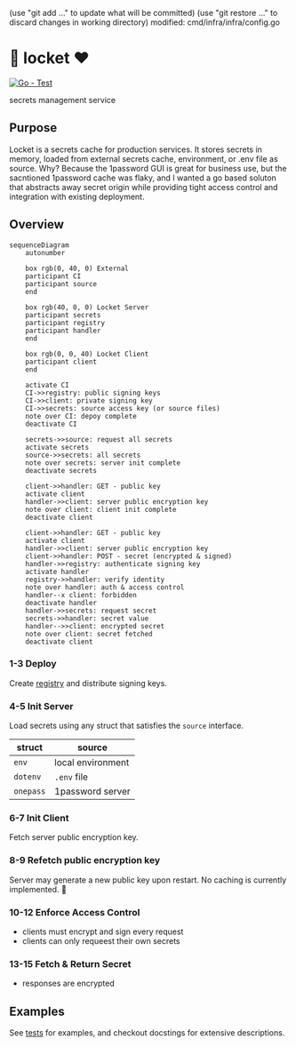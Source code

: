   (use "git add <file>..." to update what will be committed)
  (use "git restore <file>..." to discard changes in working directory)
	modified:   cmd/infra/infra/config.go
# 🔐 locket ❤️

[![Go - Test](https://github.com/grackleclub/locket/actions/workflows/go.yml/badge.svg?branch=main)](https://github.com/grackleclub/locket/actions/workflows/go.yml)

secrets management service

## Purpose
Locket is a secrets cache for production services. It stores secrets in memory, loaded from external secrets cache, environment, or .env file as source. Why? Because the 1password GUI is great for business use, but the sacntioned 1password cache was flaky, and I wanted a go based soluton that abstracts away secret origin while providing tight access control and integration with existing deployment.

## Overview
```mermaid
sequenceDiagram
    autonumber

    box rgb(0, 40, 0) External 
    participant CI
    participant source
    end

    box rgb(40, 0, 0) Locket Server
    participant secrets
    participant registry
    participant handler
    end

    box rgb(0, 0, 40) Locket Client
    participant client
    end

    activate CI
    CI->>registry: public signing keys
    CI->>client: private signing key
    CI->>secrets: source access key (or source files)
    note over CI: depoy complete
    deactivate CI

    secrets->>source: request all secrets
    activate secrets
    source->>secrets: all secrets
    note over secrets: server init complete
    deactivate secrets

    client->>handler: GET - public key
    activate client
    handler->>client: server public encryption key
    note over client: client init complete
    deactivate client

    client->>handler: GET - public key
    activate client
    handler->>client: server public encryption key
    client->>handler: POST - secret (encrypted & signed)
    handler->>registry: authenticate signing key
    activate handler
    registry->>handler: verify identity
    note over handler: auth & access control
    handler--x client: forbidden
    deactivate handler
    handler->>secrets: request secret
    secrets->>handler: secret value
    handler-->>client: encrypted secret
    note over client: secret fetched
    deactivate client
```

### 1-3 Deploy
Create [registry](./registry.go) and distribute signing keys.

### 4-5 Init Server
Load secrets using any struct that satisfies the `source` interface.

struct | source
--- | ---
`env` | local environment
`dotenv` | `.env` file
`onepass` | 1password server


### 6-7 Init Client
Fetch server public encryption key.

### 8-9 Refetch public encryption key
Server may generate a new public key upon restart. No caching is currently implemented. 🤷

### 10-12 Enforce Access Control
- clients must encrypt and sign every request
- clients can only requeest their own secrets

### 13-15 Fetch & Return Secret
- responses are encrypted

 ## Examples
See [tests](./locket_test.go) for examples, and checkout docstings for extensive descriptions.
